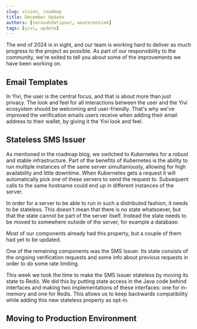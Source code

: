 ```yaml
---
slug: vision, roadmap
title: December Update
authors: [saravahdatipour, wouterensink]
tags: [yivi, update]
---
```


The end of 2024 is in sight, and our team is working hard to deliver as much progress to the project as possible. As part of our responsibility to the community, we're exited to tell you about some of the improvements we have been working on. 


## Email Templates
In Yivi, the user is the central focus, and that is about more than just privacy. The look and feel for all interactions 
between the user and the Yivi ecosystem should be welcoming and user-friendly. 
That's why we've improved the verification emails users receive when adding their email address to their wallet, by giving it the Yivi look and feel.

## Stateless SMS Issuer
As mentioned in the roadmap blog, we switched to Kubernetes for a robust and stable infrastructure. Part of the benefits of Kubernetes is the ability
to run multiple instances of the same server simultaniously, allowing for high availability and little downtime.
When Kubernetes gets a request it will automatically pick one of these servers to send the request to. Subsequent calls to the same hostname could end up
in different instances of the server.

In order for a server to be able to run in such a distributed fashion, it needs to be stateless.
This doesn't mean that there is no state whatsoever, but that the state cannot be part of the server itself. 
Instead the state needs to be moved to somewhere outside of the server, for example a database.

Most of our components already had this property, but a couple of them had yet to be updated.

One of the remaining components was the SMS Issuer. 
Its state consists of the ongoing verification requests and some info about previous requests in order to do some rate limiting.

This week we took the time to make the SMS Issuer stateless by moving its state to Redis.
We did this by putting state access in the Java code behind interfaces and making two implementations of these interfaces:
one for in-memory and one for Redis.
This allows us to keep backwards compatibility while adding this new stateless property as opt-in.

## Moving to Production Environment
